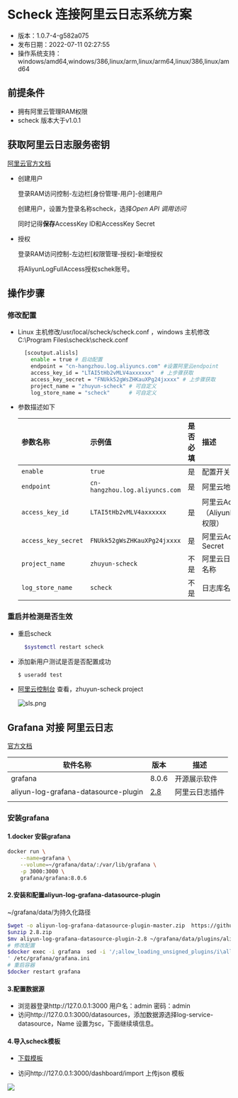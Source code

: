 # Scheck 连接阿里云日志系统方案

- 版本：1.0.7-4-g582a075
- 发布日期：2022-07-11 02:27:55
- 操作系统支持：windows/amd64,windows/386,linux/arm,linux/arm64,linux/386,linux/amd64

## 前提条件

- 拥有阿里云管理RAM权限
- scheck 版本大于v1.0.1


## 获取阿里云日志服务密钥
[阿里云官方文档](https://help.aliyun.com/document_detail/29009.html?spm=a2c4g.11186623.6.1468.672b693bQhatOa)

- 创建用户

  登录RAM访问控制-左边栏[身份管理-用户]-创建用户

  创建用户，设置为登录名称scheck，选择*Open API 调用访问*

  同时记得**保存**AccessKey ID和AccessKey Secret

- 授权

  登录RAM访问控制-左边栏[权限管理-授权]-新增授权

  将AliyunLogFullAccess授权schek账号。

## 操作步骤

### 修改配置

- Linux 主机修改/usr/local/scheck/scheck.conf ，windows 主机修改C:\\Program Files\\scheck\scheck.conf 

  ```sh
    [scoutput.alisls]
      enable = true # 启动配置
      endpoint = "cn-hangzhou.log.aliyuncs.com" #设置阿里云endpoint
      access_key_id = "LTAI5tHb2vMLV4axxxxxx"  # 上步骤获取
      access_key_secret = "FNUkk52gWsZHKauXPg24jxxxx" # 上步骤获取
      project_name = "zhuyun-scheck" # 可自定义
      log_store_name = "scheck"      # 可自定义
  ```

- 参数描述如下
  
  | 参数名称            | 示例值                         | 是否必填 | 描述                                          |
  | :------------------ | :----------------------------- | :------: | :-------------------------------------------- |
  | `enable`            | `true`                         |    是    | 配置开关                                      |
  | `endpoint`          | `cn-hangzhou.log.aliyuncs.com` |    是    | 阿里云地域                                    |
  | `access_key_id`     | `LTAI5tHb2vMLV4axxxxxx`        |    是    | 阿里云AccessKey ID（AliyunLogFullAccess权限） |
  | `access_key_secret` | `FNUkk52gWsZHKauXPg24jxxxx`    |    是    | 阿里云AccessKey Secret                        |
  | `project_name`      | `zhuyun-scheck`                |   不是   | 阿里云日志系统的项目名称                      |
  | `log_store_name`    | `scheck`                       |   不是   | 日志库名称                                    |

### 重启并检测是否生效

- 重启scheck
  
  ```sh
    $systemctl restart scheck
  ```
  
- 添加新用户测试是否是否配置成功

  ```sh
  $ useradd test
  ```

- [阿里云控制台](https://sls.console.aliyun.com/lognext/profile) 查看，zhuyun-scheck project

  ![sls.png](https://security-checker-prod.oss-cn-hangzhou.aliyuncs.com/img/sls.png)

## Grafana 对接 阿里云日志

[官方文档](https://help.aliyun.com/document_detail/60952.html?spm=5176.21213303.J_6028563670.7.65713edaY7xSV2&scm=20140722.S_help%40%!E(MISSING)6%87%!E(MISSING)6%!A(MISSING)1%!A(MISSING)3%4060952.S_0.ID_60952-RL_grafana-OR_s%!B(MISSING)helpproduct-V_1-P0_0)

| 软件名称                             | 版本                                                         | 描述           |
| ------------------------------------ | ------------------------------------------------------------ | -------------- |
| grafana                              | 8.0.6                                                        | 开源展示软件   |
| aliyun-log-grafana-datasource-plugin | [2.8](https://github.com/aliyun/aliyun-log-grafana-datasource-plugin/releases/tag/2.8?spm=a2c4g.11186623.2.13.7a703e0anzkNTh&file=2.8) | 阿里云日志插件 |
|                                      |                                                              |                |



### 安装grafana

#### 1.docker 安装grafana 

```sh
docker run \
	--name=grafana \
	--volume=~/grafana/data/:/var/lib/grafana \
	-p 3000:3000 \
	grafana/grafana:8.0.6
```

#### 2.安装和配置aliyun-log-grafana-datasource-plugin

~/grafana/data/为持久化路径

```sh
$wget -o aliyun-log-grafana-datasource-plugin-master.zip  https://github.com/aliyun/aliyun-log-grafana-datasource-plugin/releases/tag/2.8?spm=a2c4g.11186623.2.13.7a703e0anzkNTh&file=2.8
$unzip 2.8.zip
$mv aliyun-log-grafana-datasource-plugin-2.8 ~/grafana/data/plugins/aliyun-log-grafana-datasource-plugin
# 修改配置
$docker exec -i grafana  sed -i '/;allow_loading_unsigned_plugins/i\allow_loading_unsigned_plugins \= aliyun-log-service-datasource,grafana-log-service-datasource
' /etc/grafana/grafana.ini
# 重启容器
$docker restart grafana
```

#### 3.配置数据源

- 浏览器登录http://127.0.0.1:3000 用户名：admin 密码：admin
- 访问http://127.0.0.1:3000/datasources，添加数据源选择log-service-datasource，Name 设置为sc，下面继续填信息。

#### 4.导入scheck模板

- [下载模板](https://security-checker-prod.oss-cn-hangzhou.aliyuncs.com/img/grafana/zhuyun-scheck-1629358061303.json)

- 访问http://127.0.0.1:3000/dashboard/import 上传json 模板

![](../img/scheck-grafana.png)

